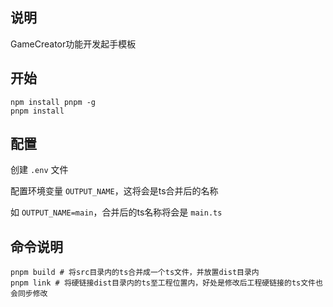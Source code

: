 ## 说明

GameCreator功能开发起手模板

## 开始

```shell
npm install pnpm -g
pnpm install
```

## 配置

创建 `.env` 文件

配置环境变量 `OUTPUT_NAME`，这将会是ts合并后的名称

如 `OUTPUT_NAME=main`，合并后的ts名称将会是 `main.ts`

## 命令说明

```shell
pnpm build # 将src目录内的ts合并成一个ts文件，并放置dist目录内
pnpm link # 将硬链接dist目录内的ts至工程位置内，好处是修改后工程硬链接的ts文件也会同步修改
```
